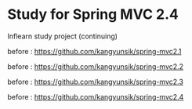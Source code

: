 # Study for Spring MVC 2.4

Inflearn study project (continuing)

before : https://github.com/kangyunsik/spring-mvc2.1

before : https://github.com/kangyunsik/spring-mvc2.2

before : https://github.com/kangyunsik/spring-mvc2.3

before : https://github.com/kangyunsik/spring-mvc2.4